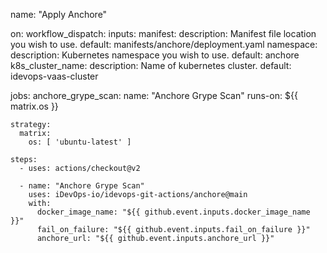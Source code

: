 name: "Apply Anchore"

on:
  workflow_dispatch:
    inputs:
      manifest:
        description: Manifest file location you wish to use.
        default: manifests/anchore/deployment.yaml
      namespace:
        description: Kubernetes namespace you wish to use.
        default: anchore
      k8s_cluster_name:
        description: Name of kubernetes cluster.
        default: idevops-vaas-cluster

jobs:
  anchore_grype_scan:
    name: "Anchore Grype Scan"
    runs-on: ${{ matrix.os }}

    strategy:
      matrix:
        os: [ 'ubuntu-latest' ]

    steps:
      - uses: actions/checkout@v2

      - name: "Anchore Grype Scan"
        uses: iDevOps-io/idevops-git-actions/anchore@main
        with:
          docker_image_name: "${{ github.event.inputs.docker_image_name }}"
          fail_on_failure: "${{ github.event.inputs.fail_on_failure }}"
          anchore_url: "${{ github.event.inputs.anchore_url }}"
